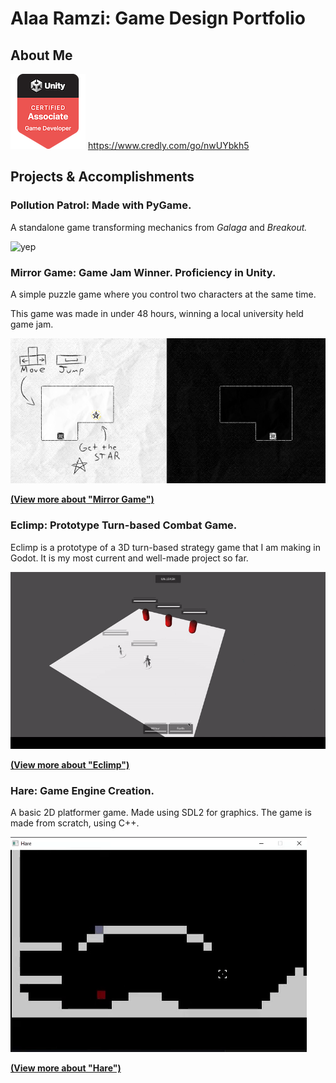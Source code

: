 # Alaa Ramzi: Game Design Portfolio

## About Me

![Unity Badge 1](.md-media/unity-certified-associate-game-developer.png)  https://www.credly.com/go/nwUYbkh5

## Projects & Accomplishments

### **Pollution Patrol:** Made with PyGame.

A standalone game transforming mechanics from *Galaga* and *Breakout.*

![yep](.md-media/pp-gameplay.gif)

### **Mirror Game:** Game Jam Winner. Proficiency in Unity.

A simple puzzle game where you control two characters at the same time.

This game was made in under 48 hours, winning a local university held game jam.

![alt text](.md-media/image-1.png)

[**(View more about "Mirror Game")**](./projects/mirror-game/mirror-game.md)

### **Eclimp:** Prototype Turn-based Combat Game.

Eclimp is a prototype of a 3D turn-based strategy game that I am making in Godot. It is my most current and well-made project so far.

![eclimp-showcase](.md-media/ezgif-3-35ae26b49a.gif)

[**(View more about "Eclimp")**](./projects/eclimp/eclimp.md)

### **Hare:** Game Engine Creation.

A basic 2D platformer game. Made using SDL2 for graphics. The game is made from scratch, using C++.

![gif](./.md-media/hare_costco_sample.gif)

[**(View more about "Hare")**](./projects/rabbit-game/rabbit-game.md)
